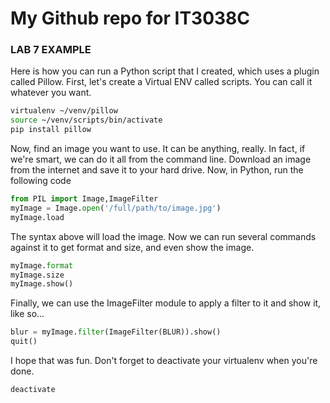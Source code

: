 # My Github repo for IT3038C

### LAB 7 EXAMPLE

Here is how you can run a Python script that I created, which uses a plugin called Pillow. 
First, let's create a Virtual ENV called scripts. You can call it whatever you want.

```bash
virtualenv ~/venv/pillow
source ~/venv/scripts/bin/activate
pip install pillow
```
Now, find an image you want to use. It can be anything, really. In fact, if we're smart, we can do it all from the command line. 
Download an image from the internet and save it to your hard drive. 
Now, in Python, run the following code
```python
from PIL import Image,ImageFilter
myImage = Image.open('/full/path/to/image.jpg')
myImage.load
```

The syntax above will load the image. Now we can run several commands against it to get format and size, and even show the image.

```python
myImage.format
myImage.size
myImage.show()
```

Finally, we can use the ImageFilter module to apply a filter to it and show it, like so...

```python
blur = myImage.filter(ImageFilter(BLUR)).show()
quit()
```
I hope that was fun. Don't forget to deactivate your virtualenv when you're done.
```bash
deactivate
```
